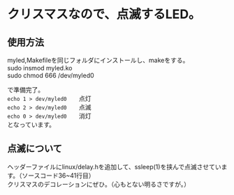 # クリスマスなので、点滅するLED。

## 使用方法

myled,Makefileを同じフォルダにインストールし、makeをする。  
sudo insmod myled.ko  
sudo chmod 666 /dev/myled0  

で準備完了。  
`echo 1 > dev/myled0`　　点灯  
`echo 2 > dev/myled0`　　点滅  
`echo 0 > dev/myled0`　　消灯  
となっています。

## 点滅について

ヘッダーファイルにlinux/delay.hを追加して、ssleep(1)を挟んで点滅させています。（ソースコード36~41行目）  
クリスマスのデコレーションにぜひ。（心もとない明るさですが。）
